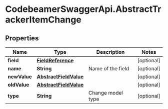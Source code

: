 # CodebeamerSwaggerApi.AbstractTrackerItemChange

## Properties
Name | Type | Description | Notes
------------ | ------------- | ------------- | -------------
**field** | [**FieldReference**](FieldReference.md) |  | [optional] 
**name** | **String** | Name of the field | [optional] 
**newValue** | [**AbstractFieldValue**](AbstractFieldValue.md) |  | [optional] 
**oldValue** | [**AbstractFieldValue**](AbstractFieldValue.md) |  | [optional] 
**type** | **String** | Change model type | [optional] 
